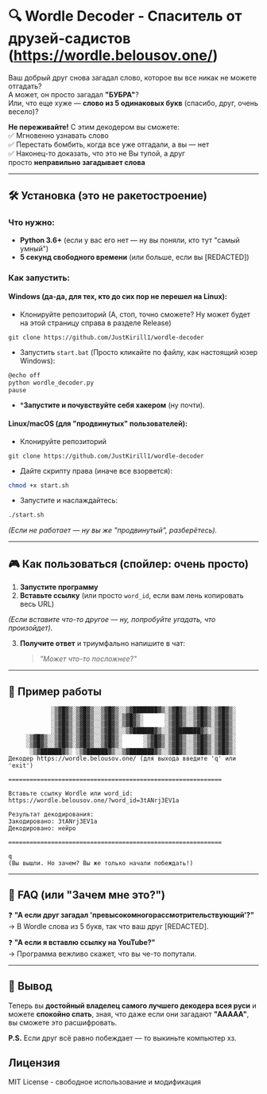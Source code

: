 # 🔍 Wordle Decoder - Спаситель от друзей-садистов (https://wordle.belousov.one/)

Ваш добрый друг снова загадал слово, которое вы все никак не можете отгадать?  
А может, он просто загадал **"БУБРА"**?  
Или, что еще хуже — **слово из 5 одинаковых букв** (спасибо, друг, очень весело)?

**Не переживайте!** С этим декодером вы сможете:  
✅ Мгновенно узнавать слово  
✅ Перестать бомбить, когда все уже отгадали, а вы — нет  
✅ Наконец-то доказать, что это не Вы тупой, а друг просто **неправильно загадывает слова**

---

## 🛠 Установка (это не ракетостроение)

### Что нужно:

- **Python 3.6+** (если у вас его нет — ну вы поняли, кто тут "самый умный")
- **5 секунд свободного времени** (или больше, если вы \[REDACTED\])

### Как запустить:

#### **Windows** (да-да, для тех, кто до сих пор не перешел на Linux):

* Клонируйте репозиторий (А, стоп, точно сможете? Ну может будет на этой страницу справа в разделе Release)
```
git clone https://github.com/JustKirill1/wordle-decoder
```
* Запустить `start.bat` (Просто кликайте по файлу, как настоящий юзер Windows):
```bash
@echo off
python wordle_decoder.py
pause
```
* ***Запустите и почувствуйте себя хакером** (ну почти).
#### **Linux/macOS** (для "продвинутых" пользователей):

* Клонируйте репозиторий
```
git clone https://github.com/JustKirill1/wordle-decoder
```
* Дайте скрипту права (иначе все взорвется):
```bash
chmod +x start.sh
```
* Запустите и наслаждайтесь:
```bash
./start.sh
```
_(Если не работает — ну вы же "продвинутый", разберётесь)._

---
## 🎮 Как пользоваться (спойлер: очень просто)

1. **Запустите программу**
2. **Вставьте ссылку** (или просто `word_id`, если вам лень копировать весь URL)  


_(Если вставите что-то другое — ну, попробуйте угадать, что произойдет)._

3. **Получите ответ** и триумфально напишите в чат:
    
    > _"Может что-то посложнее?"_
    

---

## 🔮 Пример работы

```
            ░▒▓█▓▒░▒▓█▓▒░░▒▓█▓▒░░▒▓███████▓▒░▒▓█▓▒░░▒▓█▓▒░▒▓█▓▒░ 
            ░▒▓█▓▒░▒▓█▓▒░░▒▓█▓▒░▒▓█▓▒░      ░▒▓█▓▒░░▒▓█▓▒░▒▓█▓▒░ 
            ░▒▓█▓▒░▒▓█▓▒░░▒▓█▓▒░▒▓█▓▒░      ░▒▓█▓▒░░▒▓█▓▒░▒▓█▓▒░ 
            ░▒▓█▓▒░▒▓█▓▒░░▒▓█▓▒░░▒▓██████▓▒░░▒▓███████▓▒░░▒▓█▓▒░ 
     ░▒▓█▓▒░░▒▓█▓▒░▒▓█▓▒░░▒▓█▓▒░      ░▒▓█▓▒░▒▓█▓▒░░▒▓█▓▒░▒▓█▓▒░ 
     ░▒▓█▓▒░░▒▓█▓▒░▒▓█▓▒░░▒▓█▓▒░      ░▒▓█▓▒░▒▓█▓▒░░▒▓█▓▒░▒▓█▓▒░ 
      ░▒▓██████▓▒░ ░▒▓██████▓▒░░▒▓███████▓▒░░▒▓█▓▒░░▒▓█▓▒░▒▓█▓▒░ 
Декодер https://wordle.belousov.one/ (для выхода введите 'q' или 'exit')                                          
    
============================================================

Вставьте ссылку Wordle или word_id:
https://wordle.belousov.one/?word_id=3tANrj3EV1a

Результат декодирования:
Закодировано: 3tANrj3EV1a
Декодировано: нейро

============================================================

q
(Вы вышли. Но зачем? Вы же только начали побеждать!)
```
---

## 🤔 FAQ (или "Зачем мне это?")

❓ **"А если друг загадал 'превысокомногорассмотрительствующий'?"**  
→ В Wordle слова из 5 букв, так что ваш друг \[REDACTED\].

❓ **"А если я вставлю ссылку на YouTube?"**  
→ Программа вежливо скажет, что вы че-то попутали.

---

## 🎉 Вывод

Теперь вы **достойный владелец самого лучшего декодера всея руси** и можете **спокойно спать**, зная, что даже если они загадают **"ААААА"**, вы сможете это расшифровать.

**P.S.** Если друг всё равно побеждает — то выкиньте компьютер хз.

## Лицензия

MIT License - свободное использование и модификация